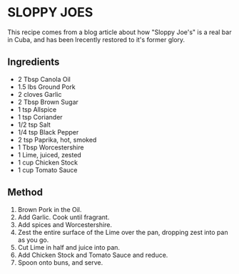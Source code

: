# SLOPPY JOES

This recipe comes from a blog article about how "Sloppy Joe's" is a real bar in Cuba, and has been lrecently restored to it's former glory.

## Ingredients

- 2 Tbsp Canola Oil
- 1.5 lbs Ground Pork
- 2 cloves Garlic
- 2 Tbsp Brown Sugar
- 1 tsp Allspice
- 1 tsp Coriander
- 1/2 tsp Salt
- 1/4 tsp Black Pepper
- 2 tsp Paprika, hot, smoked
- 1 Tbsp Worcestershire
- 1 Lime, juiced, zested
- 1 cup Chicken Stock
- 1 cup Tomato Sauce

## Method

1. Brown Pork in the Oil.
2. Add Garlic. Cook until fragrant.
3. Add spices and Worcestershire.
4. Zest the entire surface of the Lime over the pan, dropping zest into pan as you go.
5. Cut Lime in half and juice into pan.
6. Add Chicken Stock and Tomato Sauce and reduce.
7. Spoon onto buns, and serve.
